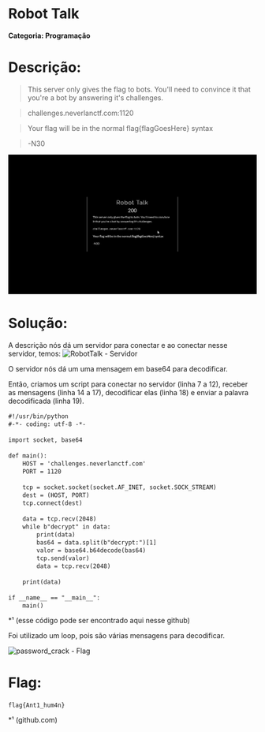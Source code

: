 # Robot Talk

**Categoria: Programação**

# Descrição:
>This server only gives the flag to bots. You'll need to convince it that you're a bot by answering it's challenges.

>challenges.neverlanctf.com:1120

>Your flag will be in the normal flag{flagGoesHere} syntax

 >   -N30


![RobotTalk - Chall](robottalk_chall.png)

# Solução:
A descrição nós dá um servidor para conectar e ao conectar nesse servidor, temos:
![RobotTalk - Servidor]()

O servidor nós dá um uma mensagem em base64 para decodificar.

Então, criamos um script para conectar no servidor (linha 7 a 12), receber as mensagens (linha 14 a 17), decodificar elas (linha 18) e enviar a palavra decodificada (linha 19).

```
#!/usr/bin/python
#-*- coding: utf-8 -*-

import socket, base64

def main():
	HOST = 'challenges.neverlanctf.com'
	PORT = 1120

	tcp = socket.socket(socket.AF_INET, socket.SOCK_STREAM)
	dest = (HOST, PORT)
	tcp.connect(dest)

	data = tcp.recv(2048)
	while b"decrypt" in data:
		print(data)
		bas64 = data.split(b"decrypt:")[1]
		valor = base64.b64decode(bas64)
		tcp.send(valor)
		data = tcp.recv(2048)

	print(data)

if __name__ == "__main__":
	main()
```
*¹ (esse código pode ser encontrado aqui nesse github)

Foi utilizado um loop, pois são várias mensagens para decodificar.

![password_crack - Flag](passcrack_flag_ed.png)

# Flag:
```flag{Ant1_hum4n}```

*¹ (github.com)
